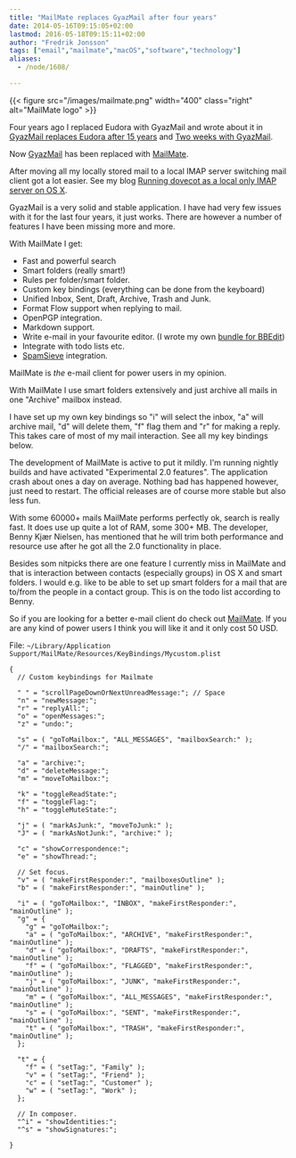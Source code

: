 ```yaml
---
title: "MailMate replaces GyazMail after four years"
date: 2014-05-16T09:15:05+02:00
lastmod: 2016-05-18T09:15:11+02:00
author: "Fredrik Jonsson"
tags: ["email","mailmate","macOS","software","technology"]
aliases:
  - /node/1608/

---
```


{{< figure src="/images/mailmate.png" width="400" class="right" alt="MailMate logo" >}}

Four years ago I replaced Eudora with GyazMail and wrote about it in [GyazMail replaces Eudora after 15 years](/node/1341) and [Two weeks with GyazMail](/node/1343).

Now [GyazMail](http://gyazsquare.com/gyazmail/) has been replaced with [MailMate](https://freron.com/).

After moving all my locally stored mail to a local IMAP server switching mail client got a lot easier. See my blog [Running dovecot as a local only IMAP server on OS X](/node/1607).

GyazMail is a very solid and stable application. I have had very few issues with it for the last four years, it just works. There are however a number of features I have been missing more and more.

With MailMate I get:

* Fast and powerful search
* Smart folders (really smart!)
* Rules per folder/smart folder.
* Custom key bindings (everything can be done from the keyboard)
* Unified Inbox, Sent, Draft, Archive, Trash and Junk.
* Format Flow support when replying to mail.
* OpenPGP integration.
* Markdown support.
* Write e-mail in your favourite editor. (I wrote my own [bundle for BBEdit](https://github.com/frjo/mailmate-bundles))
* Integrate with todo lists etc.
* [SpamSieve](https://c-command.com/spamsieve/) integration.

MailMate is *the* e-mail client for power users in my opinion.

With MailMate I use smart folders extensively and just archive all mails in one "Archive" mailbox instead.

I have set up my own key bindings so "i" will select the inbox, "a" will archive mail, "d" will delete them, "f" flag them and "r" for making a reply. This takes care of most of my mail interaction. See all my key bindings below.

The development of MailMate is active to put it mildly. I'm running nightly builds and have activated "Experimental 2.0 features". The application crash about ones a day on average. Nothing bad has happened however, just need to restart. The official releases are of course more stable but also less fun.

With some 60000+ mails MailMate performs perfectly ok, search is really fast. It does use up quite a lot of RAM, some 300+ MB. The developer, Benny Kjær Nielsen, has mentioned that he will trim both performance and resource use after he got all the 2.0 functionality in place.

Besides som nitpicks there are one feature I currently miss in MailMate and that is interaction between contacts (especially groups) in OS X and smart folders. I would e.g. like to be able to set up smart folders for a mail that are to/from the people in a contact group. This is on the todo list according to Benny.

So if you are looking for a better e-mail client do check out [MailMate](https://freron.com/). If you are any kind of power users I think you will like it and it only cost 50 USD.


File: `~/Library/Application Support/MailMate/Resources/KeyBindings/Mycustom.plist`

~~~~
{
  // Custom keybindings for Mailmate

  " " = "scrollPageDownOrNextUnreadMessage:"; // Space
  "n" = "newMessage:";
  "r" = "replyAll:";
  "o" = "openMessages:";
  "z" = "undo:";

  "s" = ( "goToMailbox:", "ALL_MESSAGES", "mailboxSearch:" );
  "/" = "mailboxSearch:";

  "a" = "archive:";
  "d" = "deleteMessage:";
  "m" = "moveToMailbox:";

  "k" = "toggleReadState:";
  "f" = "toggleFlag:";
  "h" = "toggleMuteState:";

  "j" = ( "markAsJunk:", "moveToJunk:" );
  "J" = ( "markAsNotJunk:", "archive:" );

  "c" = "showCorrespondence:";
  "e" = "showThread:";

  // Set focus.
  "v" = ( "makeFirstResponder:", "mailboxesOutline" );
  "b" = ( "makeFirstResponder:", "mainOutline" );

  "i" = ( "goToMailbox:", "INBOX", "makeFirstResponder:", "mainOutline" );
  "g" = {
    "g" = "goToMailbox:";
    "a" = ( "goToMailbox:", "ARCHIVE", "makeFirstResponder:", "mainOutline" );
    "d" = ( "goToMailbox:", "DRAFTS", "makeFirstResponder:", "mainOutline" );
    "f" = ( "goToMailbox:", "FLAGGED", "makeFirstResponder:", "mainOutline" );
    "j" = ( "goToMailbox:", "JUNK", "makeFirstResponder:", "mainOutline" );
    "m" = ( "goToMailbox:", "ALL_MESSAGES", "makeFirstResponder:", "mainOutline" );
    "s" = ( "goToMailbox:", "SENT", "makeFirstResponder:", "mainOutline" );
    "t" = ( "goToMailbox:", "TRASH", "makeFirstResponder:", "mainOutline" );
  };

  "t" = {
    "f" = ( "setTag:", "Family" );
    "v" = ( "setTag:", "Friend" );
    "c" = ( "setTag:", "Customer" );
    "w" = ( "setTag:", "Work" );
  };

  // In composer.
  "^i" = "showIdentities:";
  "^s" = "showSignatures:";

}
~~~~


